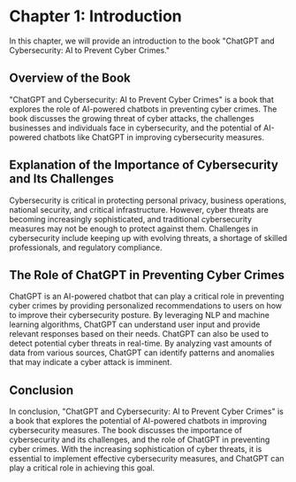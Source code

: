 Chapter 1: Introduction
=======================

In this chapter, we will provide an introduction to the book "ChatGPT and Cybersecurity: AI to Prevent Cyber Crimes."

Overview of the Book
--------------------

"ChatGPT and Cybersecurity: AI to Prevent Cyber Crimes" is a book that explores the role of AI-powered chatbots in preventing cyber crimes. The book discusses the growing threat of cyber attacks, the challenges businesses and individuals face in cybersecurity, and the potential of AI-powered chatbots like ChatGPT in improving cybersecurity measures.

Explanation of the Importance of Cybersecurity and Its Challenges
-----------------------------------------------------------------

Cybersecurity is critical in protecting personal privacy, business operations, national security, and critical infrastructure. However, cyber threats are becoming increasingly sophisticated, and traditional cybersecurity measures may not be enough to protect against them. Challenges in cybersecurity include keeping up with evolving threats, a shortage of skilled professionals, and regulatory compliance.

The Role of ChatGPT in Preventing Cyber Crimes
----------------------------------------------

ChatGPT is an AI-powered chatbot that can play a critical role in preventing cyber crimes by providing personalized recommendations to users on how to improve their cybersecurity posture. By leveraging NLP and machine learning algorithms, ChatGPT can understand user input and provide relevant responses based on their needs. ChatGPT can also be used to detect potential cyber threats in real-time. By analyzing vast amounts of data from various sources, ChatGPT can identify patterns and anomalies that may indicate a cyber attack is imminent.

Conclusion
----------

In conclusion, "ChatGPT and Cybersecurity: AI to Prevent Cyber Crimes" is a book that explores the potential of AI-powered chatbots in improving cybersecurity measures. The book discusses the importance of cybersecurity and its challenges, and the role of ChatGPT in preventing cyber crimes. With the increasing sophistication of cyber threats, it is essential to implement effective cybersecurity measures, and ChatGPT can play a critical role in achieving this goal.
